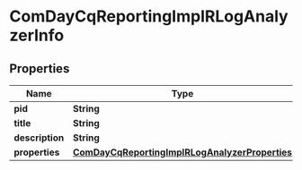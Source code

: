 

# ComDayCqReportingImplRLogAnalyzerInfo

## Properties

Name | Type | Description | Notes
------------ | ------------- | ------------- | -------------
**pid** | **String** |  |  [optional]
**title** | **String** |  |  [optional]
**description** | **String** |  |  [optional]
**properties** | [**ComDayCqReportingImplRLogAnalyzerProperties**](ComDayCqReportingImplRLogAnalyzerProperties.md) |  |  [optional]



